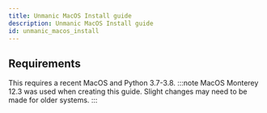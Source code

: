 ```yaml
---
title: Unmanic MacOS Install guide
description: Unmanic MacOS Install guide
id: unmanic_macos_install
---
```


## Requirements

This requires a recent MacOS and Python 3.7-3.8.
:::note
MacOS Monterey 12.3 was used when creating this guide. Slight changes may need to be made for older systems.
:::

